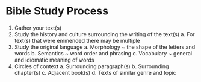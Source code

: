 # Bible Study Process

1. Gather your text(s)
2. Study the history and culture surrounding the writing of the text(s)
   a. For text(s) that were emmended there may be multiple
3. Study the original language 
   a. Morphology ~ the shape of the letters and words
   b. Semantics ~ word order and phrasing 
   c. Vocabulary ~ general and idiomatic meaning of words
4. Circles of context
   a. Surrounding paragraph(s)
   b. Surrounding chapter(s)
   c. Adjacent book(s)
   d. Texts of similar genre and topic
